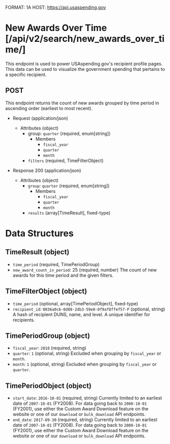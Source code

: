 FORMAT: 1A
HOST: https://api.usaspending.gov


# New Awards Over Time [/api/v2/search/new_awards_over_time/]

This endpoint is used to power USAspending.gov's recipient profile pages. This data can be used to visualize the government spending that pertains to a specific recipient.

## POST

This endpoint returns the count of new awards grouped by time period in ascending order (earliest to most recent).

+ Request (application/json)
    + Attributes (object)
        + group: `quarter` (required, enum[string])
            + Members
                + `fiscal_year`
                + `quarter`
                + `month`
        + `filters` (required, TimeFilterObject)

+ Response 200 (application/json)
    + Attributes (object)
        + `group`: `quarter` (required, enum[string])
           + Members
                + `fiscal_year`
                + `quarter`
                + `month`
        + `results` (array[TimeResult], fixed-type)

# Data Structures

## TimeResult (object)
+ `time_period` (required, TimePeriodGroup)
+ `new_award_count_in_period`: 25 (required, number)
    The count of new awards for this time period and the given filters.

## TimeFilterObject (object)
+ `time_period` (optional, array[TimePeriodObject], fixed-type)
+ `recipient_id`: `0036a0cb-0d88-2db3-59e0-0f9af8ffef57-P` (optional, string)
    A hash of recipient DUNS, name, and level. A unique identifier for recipients.

## TimePeriodGroup (object)
+ `fiscal_year`: `2018` (required, string)
+ `quarter`: `1` (optional, string)
    Excluded when grouping by `fiscal_year` or `month`.
+ `month`: `1` (optional, string)
    Excluded when grouping by `fiscal_year` or `quarter`.

## TimePeriodObject (object)
+ `start_date`: `2016-10-01` (required, string)
    Currently limited to an earliest date of `2007-10-01` (FY2008).  For data going back to `2000-10-01` (FY2001), use either the Custom Award Download
    feature on the website or one of our `download` or `bulk_download` API endpoints.
+ `end_date`: `2017-09-30` (required, string)
    Currently limited to an earliest date of `2007-10-01` (FY2008).  For data going back to `2000-10-01` (FY2001), use either the Custom Award Download
    feature on the website or one of our `download` or `bulk_download` API endpoints.
